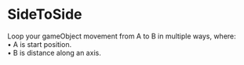 # SideToSide

Loop your gameObject movement from A to B in multiple ways, where:  
• A is start position.  
• B is distance along an axis.
